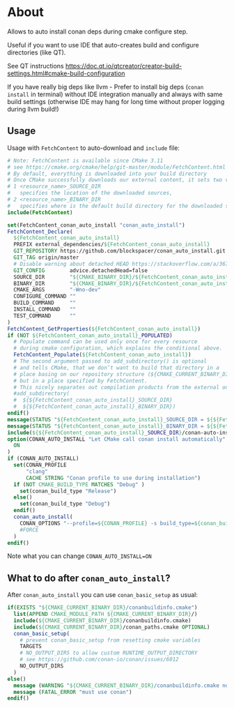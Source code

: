 # About

Allows to auto install conan deps during cmake configure step.

Useful if you want to use IDE that auto-creates build and configure directories (like QT).

See QT instructions https://doc.qt.io/qtcreator/creator-build-settings.html#cmake-build-configuration

If you have really big deps like llvm - Prefer to install big deps (`conan install` in terminal) without IDE integration manually and always with same build settings (otherwise IDE may hang for long time without proper logging during llvm build!)

## Usage

Usage with `FetchContent` to auto-download and `include` file:

```cmake
# Note: FetchContent is available since CMake 3.11
# see https://cmake.org/cmake/help/git-master/module/FetchContent.html
# By default, everything is downloaded into your build directory
# Once CMake successfully downloads our external content, it sets two variables that can be used in CMakeLists.txt to locate the new data:
# 1 <resource_name>_SOURCE_DIR
#   specifies the location of the downloaded sources,
# 2 <resource_name>_BINARY_DIR
#   specifies where is the default build directory for the downloaded sources.
include(FetchContent)

set(FetchContent_conan_auto_install "conan_auto_install")
FetchContent_Declare(
  ${FetchContent_conan_auto_install}
  PREFIX external_dependencies/${FetchContent_conan_auto_install}
  GIT_REPOSITORY https://github.com/blockspacer/conan_auto_install.git
  GIT_TAG origin/master
  # Disable warning about detached HEAD https://stackoverflow.com/a/36794768
  GIT_CONFIG        advice.detachedHead=false
  SOURCE_DIR        "${CMAKE_BINARY_DIR}/${FetchContent_conan_auto_install}"
  BINARY_DIR        "${CMAKE_BINARY_DIR}/${FetchContent_conan_auto_install}-build"
  CMAKE_ARGS        "-Wno-dev"
  CONFIGURE_COMMAND ""
  BUILD_COMMAND     ""
  INSTALL_COMMAND   ""
  TEST_COMMAND      ""
)
FetchContent_GetProperties(${FetchContent_conan_auto_install})
if (NOT ${FetchContent_conan_auto_install}_POPULATED)
  # Populate command can be used only once for every resource
  # during cmake configuration, which explains the conditional above.
  FetchContent_Populate(${FetchContent_conan_auto_install})
  # The second argument passed to add_subdirectory() is optional
  # and tells CMake, that we don’t want to build that directory in a
  # place basing on our repository structure (${CMAKE_CURRENT_BINARY_DIR})
  # but in a place specified by FetchContent.
  # This nicely separates out compilation products from the external ones.
  #add_subdirectory(
  #  ${${FetchContent_conan_auto_install}_SOURCE_DIR}
  #  ${${FetchContent_conan_auto_install}_BINARY_DIR})
endif()
message(STATUS "${FetchContent_conan_auto_install}_SOURCE_DIR = ${${FetchContent_conan_auto_install}_SOURCE_DIR}")
message(STATUS "${FetchContent_conan_auto_install}_BINARY_DIR = ${${FetchContent_conan_auto_install}_BINARY_DIR}")
include(${${FetchContent_conan_auto_install}_SOURCE_DIR}/conan-auto-install.cmake)
option(CONAN_AUTO_INSTALL "Let CMake call conan install automatically" 
  ON
)
if (CONAN_AUTO_INSTALL)
  set(CONAN_PROFILE
      "clang"
      CACHE STRING "Conan profile to use during installation")
  if (NOT CMAKE_BUILD_TYPE MATCHES "Debug" )
    set(conan_build_type "Release")
  else()
    set(conan_build_type "Debug")
  endif()
  conan_auto_install(
    CONAN_OPTIONS "--profile=${CONAN_PROFILE} -s build_type=${conan_build_type} --build=missing -o openssl:shared=True"
    #FORCE
  )
endif()
```

Note what you can change `CONAN_AUTO_INSTALL=ON`

## What to do after `conan_auto_install`?

After `conan_auto_install` you can use `conan_basic_setup` as usual:

```cmake
if(EXISTS "${CMAKE_CURRENT_BINARY_DIR}/conanbuildinfo.cmake")
  list(APPEND CMAKE_MODULE_PATH ${CMAKE_CURRENT_BINARY_DIR}/)
  include(${CMAKE_CURRENT_BINARY_DIR}/conanbuildinfo.cmake)
  include(${CMAKE_CURRENT_BINARY_DIR}/conan_paths.cmake OPTIONAL)
  conan_basic_setup(
    # prevent conan_basic_setup from resetting cmake variables
    TARGETS
    # NO_OUTPUT_DIRS to allow custom RUNTIME_OUTPUT_DIRECTORY
    # see https://github.com/conan-io/conan/issues/6012
    NO_OUTPUT_DIRS
  )
else()
  message (WARNING "${CMAKE_CURRENT_BINARY_DIR}/conanbuildinfo.cmake not found!")
  message (FATAL_ERROR "must use conan")
endif()
```

